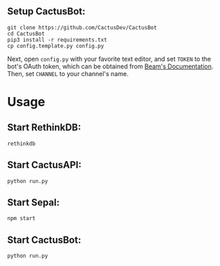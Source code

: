 
## Setup CactusBot:
```
git clone https://github.com/CactusDev/CactusBot
cd CactusBot
pip3 install -r requirements.txt
cp config.template.py config.py
```

Next, open `config.py` with your favorite text editor, and set 
`TOKEN` to the bot's OAuth token, which can be obtained from [Beam's Documentation](https://dev.beam.pro/tutorials/chatbot.html). Then, set `CHANNEL` to your channel's name.

# Usage

## Start RethinkDB:

`rethinkdb`

## Start CactusAPI:

`python run.py`

## Start Sepal:

`npm start`

## Start CactusBot:

`python run.py`

